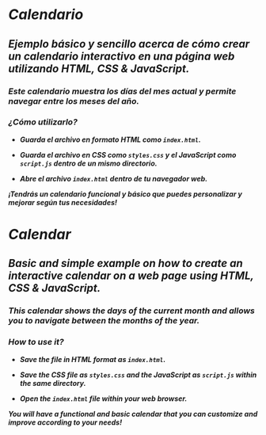 # _Calendario_

## **_Ejemplo básico y sencillo acerca de cómo crear un calendario interactivo en una página web utilizando HTML, CSS & JavaScript._**

### **_Este calendario muestra los días del mes actual y permite navegar entre los meses del año._**

### **_¿Cómo utilizarlo?_**

- **_Guarda el archivo en formato HTML como ```index.html```._**
  
- **_Guarda el archivo en CSS como ```styles.css``` y el JavaScript como ```script.js``` dentro de un mismo directorio._**
  
- **_Abre el archivo ```index.html``` dentro de tu navegador web._**
  
**_¡Tendrás un calendario funcional y básico que puedes personalizar y mejorar según tus necesidades!_**
# _Calendar_

## **_Basic and simple example on how to create an interactive calendar on a web page using HTML, CSS & JavaScript._**

### **_This calendar shows the days of the current month and allows you to navigate between the months of the year._**

### **_How to use it?_**

- **_Save the file in HTML format as ```index.html```._**
  
- **_Save the CSS file as ```styles.css``` and the JavaScript as ```script.js``` within the same directory._**
  
- **_Open the ```index.html``` file within your web browser._**
  
**_You will have a functional and basic calendar that you can customize and improve according to your needs!_**
